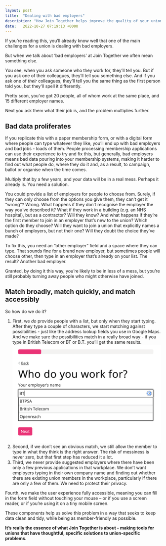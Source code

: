 ```yaml
---
layout: post
title:  "Dealing with bad employers"
description: "How Join Together helps improve the quality of your union's employer data"
date:   2022-10-27 07:19:13 +0000
---
```


If you’re reading this, you’ll already know well that one of the main challenges for a union is dealing with bad employers. 

But when we talk about ‘bad employers' at Join Together we often mean something else.

You see, when you ask someone who they work for, they’ll tell you. But if you ask one of their colleagues, they’ll tell you something else. And if you ask one of *their* colleagues, they’ll tell you the same thing as the first person told you, but they'll spell it differently. 

Pretty soon, you’ve got 20 people, all of whom work at the same place, and 15 different employer names.

Next you ask them what their job is, and the problem multiplies further.

## Bad data proliferates

If you replicate this with a paper membership form, or with a digital form where people can type whatever they like, you’ll end up with bad employers and bad jobs - loads of them. People processing membership applications can use their experience to try and fix this, but generally, bad employers means bad data pouring into your membership systems, making it harder to find out what people do, where they do it and, as a result, to campaign, ballot or organise when the time comes. 

Multiply that by a few years, and your data will be in a real mess. Perhaps it already is. You need a solution. 

You could provide a list of employers for people to choose from. Surely, if they can only choose from the options you give them, they can’t get it “wrong”? Wrong. What happens if they don’t recognise the employer the way you’ve described it? What if they work in a building (e.g. an NHS hospital), but as a contractor? Will they know? And what happens if they’re the first member to join in an employer that’s new to the union? Which option do they choose? Will they want to join a union that explicitly names a bunch of employers, but not their one? Will they doubt the choice they’ve made?

To fix this, you need an “other employer” field and a space where they can type. That sounds fine for a brand new employer, but sometimes people will choose other, then type in an employer that’s already on your list. The result? Another bad employer. 

Granted, by doing it this way, you’re likely to be in less of a mess, but you’re still probably turning away people who might otherwise have joined.

## Match broadly, match quickly, and match accessibly

So how do we do it?

1. First, we *do* provide people with a list, but only when they start typing. After they type a couple of characters, we start matching against possibilities - just like the address lookup fields you use in Google Maps. And we make sure the possibilities match in a really broad way - if you type in British Telecom or BT or B.T. you’ll get the same results.
![employer-lookup](/assets/images/employer-lookup.png)
2. Second, if we don’t see an obvious match, we still allow the member to type in what they think is the right answer. The risk of messiness is never zero, but that first step has reduced it a lot.
3. Third, we never provide suggested employers where there have been only a few previous applications in that workplace. We don’t want employers typing in their own company name and finding out whether there are existing union members in the workplace, particularly if there are only a few of them. We need to protect their privacy.

Fourth, we make the user experience fully accessible, meaning you can fill in the form field without touching your mouse – or if you use a screen reader, or if you’re using it on a tiny mobile screen.

These components help us solve this problem in a way that seeks to keep data clean and tidy, while being as member-friendly as possible.

**It’s really the essence of what Join Together is about - making tools for unions that have thoughtful, specific solutions to union-specific problems.**
